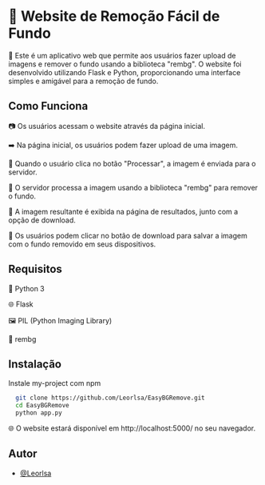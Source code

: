 
# 🚀 Website de Remoção Fácil de Fundo

🎨 Este é um aplicativo web que permite aos usuários fazer upload de imagens e remover o fundo usando a biblioteca "rembg". O website foi desenvolvido utilizando Flask e Python, proporcionando uma interface simples e amigável para a remoção de fundo.



## Como Funciona

📷 Os usuários acessam o website através da página inicial.

➡️ Na página inicial, os usuários podem fazer upload de uma imagem.

🚀 Quando o usuário clica no botão "Processar", a imagem é enviada para o servidor.

🎉 O servidor processa a imagem usando a biblioteca "rembg" para remover o fundo.

👀 A imagem resultante é exibida na página de resultados, junto com a opção de download.

💾 Os usuários podem clicar no botão de download para salvar a imagem com o fundo removido em seus dispositivos.
## Requisitos
🐍 Python 3

🌐 Flask

🖼️ PIL (Python Imaging Library)

🎨 rembg
## Instalação

Instale my-project com npm

```bash
  git clone https://github.com/Leorlsa/EasyBGRemove.git
  cd EasyBGRemove
  python app.py
```
🌐 O website estará disponível em http://localhost:5000/ no seu navegador.
    
## Autor

- [@Leorlsa](https://www.github.com/Leorlsa)


